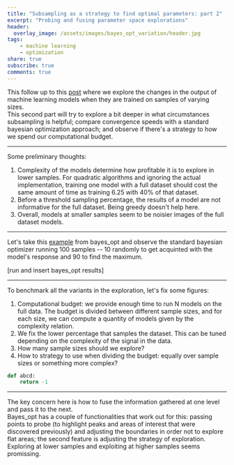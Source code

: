 ```yaml
---
title: "Subsampling as a strategy to find optimal parameters: part 2"
excerpt: "Probing and fusing parameter space explorations"
header:
  overlay_image: /assets/images/bayes_opt_variation/header.jpg  
tags:
    - machine learning 
    - optimization
share: true
subscribe: true
comments: true
--- 
```



This follow up to this [post](https://www.testingbranch.com/parameter_optimization_subsampling/) where we explore the changes in the output of machine learning models when they are trained on samples of varying sizes.   
This second part will try to explore a bit deeper in what circumstances subsampling is helpful; compare convergence speeds with a standard bayesian optimization approach; and observe if there's a strategy to how we spend our computational budget.  

---

Some preliminary thoughts:  
1. Complexity of the models determine how profitable it is to explore in lower samples. For quadratic algorithms and ignoring the actual implementation, training one model with a full dataset should cost the same amount of time as training 6.25 with 40% of that dataset.   
2. Before a threshold sampling percentage, the results of a model are not informative for the full dataset. Being greedy doesn't help here.  
3. Overall, models at smaller samples seem to be noisier images of the full dataset models.

---

Let's take this [example](https://github.com/fmfn/BayesianOptimization/blob/master/examples/sklearn_example.py) from bayes_opt and observe the standard bayesian optimizer running 100 samples -- 10 randomly to get acquinted with the model's response and 90 to find the maximum.  

[run and insert bayes_opt results]

---

To benchmark all the variants in the exploration, let's fix some figures:  
1. Computational budget: we provide enough time to run N models on the full data. The budget is divided between different sample sizes, and for each size, we can compute a quantity of models given by the complexity relation.  
2. We fix the lower percentage that samples the dataset. This can be tuned depending on the complexity of the signal in the data.
3. How many sample sizes should we explore?
4. How to strategy to use when dividing the budget: equally over sample sizes or something more complex?
 
```python
def abcd: 
    return -1 
```

---

The key concern here is how to fuse the information gathered at one level and pass it to the next.  
Bayes_opt has a couple of functionalities that work out for this: passing points to probe (to highlight peaks and areas of interest that were discovered previously) and adjusting the boundaries in order not to explore flat areas; the second feature is adjusting the strategy of exploration. Exploring at lower samples and exploiting at higher samples seems promissing.   




